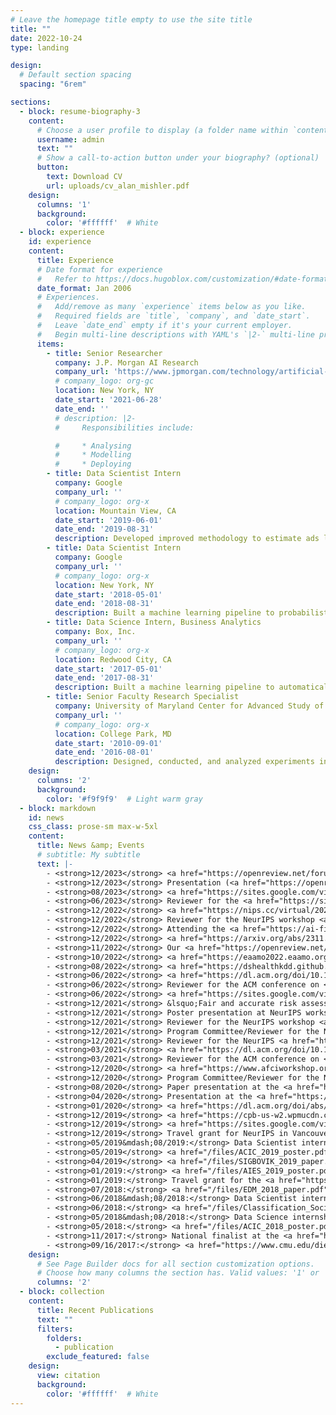 ```yaml
---
# Leave the homepage title empty to use the site title
title: ""
date: 2022-10-24
type: landing

design:
  # Default section spacing
  spacing: "6rem"

sections:
  - block: resume-biography-3
    content:
      # Choose a user profile to display (a folder name within `content/authors/`)
      username: admin
      text: ""
      # Show a call-to-action button under your biography? (optional)
      button:
        text: Download CV
        url: uploads/cv_alan_mishler.pdf
    design:
      columns: '1'
      background:
        color: '#ffffff'  # White
  - block: experience
    id: experience
    content:
      title: Experience
      # Date format for experience
      #   Refer to https://docs.hugoblox.com/customization/#date-format
      date_format: Jan 2006
      # Experiences.
      #   Add/remove as many `experience` items below as you like.
      #   Required fields are `title`, `company`, and `date_start`.
      #   Leave `date_end` empty if it's your current employer.
      #   Begin multi-line descriptions with YAML's `|2-` multi-line prefix.
      items:
        - title: Senior Researcher
          company: J.P. Morgan AI Research
          company_url: 'https://www.jpmorgan.com/technology/artificial-intelligence'
          # company_logo: org-gc
          location: New York, NY
          date_start: '2021-06-28'
          date_end: ''
          # description: |2-
          #     Responsibilities include:

          #     * Analysing
          #     * Modelling
          #     * Deploying
        - title: Data Scientist Intern
          company: Google
          company_url: ''
          # company_logo: org-x
          location: Mountain View, CA
          date_start: '2019-06-01'
          date_end: '2019-08-31'
          description: Developed improved methodology to estimate ads lift/incrementality using combined experimental and observational data.
        - title: Data Scientist Intern
          company: Google
          company_url: ''
          # company_logo: org-x
          location: New York, NY
          date_start: '2018-05-01'
          date_end: '2018-08-31'
          description: Built a machine learning pipeline to probabilistically match entities in text with entries in a database.
        - title: Data Science Intern, Business Analytics
          company: Box, Inc.
          company_url: ''
          # company_logo: org-x
          location: Redwood City, CA
          date_start: '2017-05-01'
          date_end: '2017-08-31'
          description: Built a machine learning pipeline to automatically identify new marketing and sales leads.
        - title: Senior Faculty Research Specialist
          company: University of Maryland Center for Advanced Study of Language
          company_url: ''
          # company_logo: org-x
          location: College Park, MD
          date_start: '2010-09-01'
          date_end: '2016-08-01'
          description: Designed, conducted, and analyzed experiments in areas such as psycholinguistics, speech perception, and signal detection.          
    design:
      columns: '2'
      background:
        color: '#f9f9f9'  # Light warm gray
  - block: markdown
    id: news
    css_class: prose-sm max-w-5xl
    content:
      title: News &amp; Events
      # subtitle: My subtitle
      text: |-
        - <strong>12/2023</strong> <a href="https://openreview.net/forum?id=xfj5jjpOaL">Paper</a> presentation by colleague/former intern <a href="https://www.umass.edu/mathematics-statistics/directory/graduate-students/thomas-cook">Tom Cook</a> at the NeurIPS workshop <a href="https://realworldml.github.io/neurips2023/">Adaptive Experimental Design and Active Learning in the Real World</a> in New Orleans, LA.
        - <strong>12/2023</strong> Presentation (<a href="https://openreview.net/forum?id=CzdSCFOG1n">paper</a>/<a href="">poster</a>) at the NeurIPS workshop <a href="https://realworldml.github.io/neurips2023/">Adaptive Experimental Design and Active Learning in the Real World</a> in New Orleans, LA.
        - <strong>08/2023</strong> <a href="https://sites.google.com/view/epi-workshop-uai-2023/calls?authuser=0">Paper</a> presentation at the UAI workshop <a href="https://sites.google.com/view/epi-workshop-uai-2023/">Epistemic Uncertainty in Artificial Intelligence (E-pi UAI)</a> in Pittsburgh, PA.
        - <strong>06/2023</strong> Reviewer for the <a href="https://sites.google.com/view/ewaf23/home">European Workshop on Algorithmic Fairness</a> in Winterthur, Switzerland.
        - <strong>12/2022</strong> <a href="https://nips.cc/virtual/2022/workshop/49967#collapse58462">Paper</a> presentation at the NeurIPS workshop <a href="https://www.afciworkshop.org/afcp2022/home">Algorithmic Fairness through the Lens of Causuality and Privacy</a> (virtual).
        - <strong>12/2022</strong> Reviewer for the NeurIPS workshop <a href="https://www.afciworkshop.org/afcp2022/home">Algorithmic Fairness through the Lens of Causuality and Privacy</a> (virtual).
        - <strong>12/2022</strong> Attending the <a href="https://ai-finance.org/icaif22/">ACM International Conference on AI in Finance (ICAIF)</a> in New York, NY.
        - <strong>12/2022</strong> <a href="https://arxiv.org/abs/2311.00109">Paper</a> accepted to <a href="https://aaai.org/aaai-conference/">AAAI 2024</a> in Vancouver, CA.
        - <strong>11/2022</strong> Our <a href="https://openreview.net/forum?id=xfj5jjpOaL">paper</a> was nominated was for a Best Paper award at the  NeurIPS workshop <a href="https://realworldml.github.io/neurips2023/">Adaptive Experimental Design and Active Learning in the Real World</a> in New Orleans, LA.
        - <strong>10/2022</strong> <a href="https://eaamo2022.eaamo.org/posters/59_fabris.pdf">Poster</a> presentation by colleague <a href="https://scholar.google.com/citations?user=WjJVK94AAAAJ&hl=en">Alessandro Fabris</a> at the <a href="https://eaamo2022.eaamo.org/">ACM Conference on Equity and Access in Algorithms, Mechanisms, and Optimization (EEAMO)</a> in Arlington, VA.
        - <strong>08/2022</strong> <a href="https://dshealthkdd.github.io/dshealth-2022/#papers">Paper</a> presentation by colleague Raphael Sonabend at the <a href="https://dshealthkdd.github.io/dshealth-2022/">KKD Workshop on Applied Data Science for Healthcare</a> in Washington, DC.
        - <strong>06/2022</strong> <a href="https://dl.acm.org/doi/10.1145/3531146.3533167">Paper</a> presentation at the ACM conference on <a href="https://facctconference.org/2021/index.html">Fairness, Accountability, and Transparency</a> (FAcct) in Seoul, South Korea.
        - <strong>06/2022</strong> Reviewer for the ACM conference on <a href="https://facctconference.org/2021/index.html">Fairness, Accountability, and Transparency</a> (FAcct) in Seoul, South Korea.
        - <strong>06/2022</strong> <a href="https://sites.google.com/view/ewaf22/accepted-papers?authuser=0">Paper</a> presentation by colleague <a href="https://scholar.google.com/citations?user=WjJVK94AAAAJ&hl=en">Alessandro Fabris</a> at the <a href="https://sites.google.com/view/ewaf22/home?authuser=0">European Workshop on Algorithmic Fairness</a> in Zurich, Switzerland.
        - <strong>12/2021</strong> &lsquo;Fair and accurate risk assessment for healthcare decision making.&rsquo;: Invited talk given at the 14th International Conference of the ERCIM Working Group on Computational and Methodological Statistics (virtual).
        - <strong>12/2021</strong> Poster presentation at NeurIPS workshop <a hred="https://www.afciworkshop.org/afcr2021/accepted-papers">Algorithmic Fairness through the Lens of Causality and Robustness</a> (virtual).
        - <strong>12/2021</strong> Reviewer for the NeurIPS workshop <a href="https://www.afciworkshop.org/afcr2021#">Algorithmic Fairness through the Lens of Causality and Robustness</a> (virtual).
        - <strong>12/2021</strong> Program Committee/Reviewer for the NeurIPS workshop <a href="https://ml4d.notion.site/548251eab3df4517819c4742c2e5c853">ML for the Developing World (ML4D)</a> (virtual).
        - <strong>12/2021</strong> Reviewer for the NeurIPS <a href="https://neurips.cc/Conferences/2021/CallForDatasetsBenchmarks">Datasets and Benchmarks</a> track.
        - <strong>03/2021</strong> <a href="https://dl.acm.org/doi/10.1145/3442188.3445902">Paper</a> presentation at the ACM conference on <a href="https://facctconference.org/2021/index.html">Fairness, Accountability, and Transparency</a> (FAcct) (virtual).
        - <strong>03/2021</strong> Reviewer for the ACM conference on <a href="https://facctconference.org/2021/index.html">Fairness, Accountability, and Transparency</a> (FAcct) (virtual).
        - <strong>12/2020</strong> <a href="https://www.afciworkshop.org/afci-2020/accepted-papers">Paper</a> presentation at the NeurIPS workshop <a href="https://www.afciworkshop.org/">Algorithmic Fairness through the Lens of Causality and Interpretability</a> (virtual).
        - <strong>12/2020</strong> Program Committee/Reviewer for the NeurIPS workshop <a href="https://nips.cc/virtual/2020/protected/workshop_16139.html">ML for the Developing World (ML4D)</a> (virtual).
        - <strong>08/2020</strong> Paper presentation at the <a href="https://ww2.amstat.org/meetings/jsm/2020/index.cfm">Joint Statistical Meetings</a> (virtual).
        - <strong>04/2020</strong> Presentation at the <a href="https://sites.google.com/view/aiandsocialgood/aisoc20">CMU Symposium on AI and Social Good</a> in Pittsburgh, PA.
        - <strong>01/2020</strong> <a href="https://dl.acm.org/doi/abs/10.1145/3351095.3372851">Paper</a> presentation by colleague <a href="https://scholar.google.com/citations?user=8U7d-_MAAAAJ&hl=en">Amanda Coston</a> at the <a href="https://facctconference.org/2020/">ACM Conference on Fairness, Accountability, and Transparency (FAT*)</a> in Barcelona, Spain.
        - <strong>12/2019</strong> <a href="https://cpb-us-w2.wpmucdn.com/sites.coecis.cornell.edu/dist/a/238/files/2019/12/Id_92_final.pdf">Paper</a>/<a href="/files/NeurIPS_CausalML_2019_poster.pdf">poster</a> presentation at NeurIPS workshop <a href="https://tripods.cis.cornell.edu/neurips19_causalml/"> &lsquo;&lsquo;Do the Right Thing&rsquo;: Machine Learning and Causal Inference for Improved Decision Making</a> in Vancouver, CA.
        - <strong>12/2019</strong> <a href="https://sites.google.com/view/ml4d/team?authuser=0">Program Committee/Reviewer</a> for the NeurIPS workshop <a href="https://sites.google.com/view/ml4d/home">ML for the Developing World (ML4D)</a> in Vancouver, CA.
        - <strong>12/2019</strong> Travel grant for NeurIPS in Vancouver, CA.
        - <strong>05/2019&mdash;08/2019:</strong> Data Scientist internship at Google in Mountain View, CA.
        - <strong>05/2019</strong> <a href="/files/ACIC_2019_poster.pdf">Poster</a> presentation at the <a href="https://www.mcgill.ca/epi-biostat-occh/seminars-events/atlantic-causal-inference-conference-2019">Atlantic Causal Inference Conference</a> in Montreal, CA.
        - <strong>04/2019</strong> <a href="/files/SIGBOVIK_2019_paper.pdf">Paper</a> presentation at <a href="http://sigbovik.org/2019/">SIGBOVIK</a> in Pittsburgh, PA.
        - <strong>01/2019:</strong> <a href="/files/AIES_2019_poster.pdf">Poster</a> presentation at the <a href="https://www.aies-conference.com/2019/index.html">AAAI/ACM Conference on Artificial Intelligence, Ethics, and Society (AIES)</a> in Honolulu, HA.
        - <strong>01/2019:</strong> Travel grant for the <a href="https://www.aies-conference.com/2019/index.html">AAAI/ACM Conference on Artificial Intelligence, Ethics, and Society (AIES)</a> in Honolulu, HA.
        - <strong>07/2018:</strong> <a href="/files/EDM_2018_paper.pdf">Paper</a> presentation at the Doctoral Consortium at the <a href="https://educationaldatamining.org/EDM2018/">Educational Data Mining</a> conference in Buffalo, NY.
        - <strong>06/2018&mdash;08/2018:</strong> Data Scientist internship at Google in New York City.
        - <strong>06/2018:</strong> <a href="/files/Classification_Society_2018_poster.pdf">Poster</a> presentation at the <a href="https://tcs.wildapricot.org/event-2841576">Classification Society Meeting</a> in Stony Brook NY.
        - <strong>05/2018&mdash;08/2018:</strong> Data Science internship at Box in Redwood City, CA.
        - <strong>05/2018:</strong> <a href="/files/ACIC_2018_poster.pdf">Poster</a> presentation at the <a href="https://www.cmu.edu/acic2018/">Atlantic Causal Inference Conference</a> in Pittsburgh, PA.
        - <strong>11/2017:</strong> National finalist at the <a href="https://www.citadel.com/careers/the-data-open/">Citadel Data Open</a> in New York, NY.
        - <strong>09/16/2017:</strong> <a href="https://www.cmu.edu/dietrich/news/news-stories/2017/november/statistics-datathons.html">Winner</a> of the Citadel Data Open datathon at Carnegie Mellon, with fellow students <a href="https://www.niccolodalmasso.com">Nic Dalmasso</a>, <a href="https://www.linkedin.com/in/kwangho-joshua-kim/">Kwangho Kim</a>, and <a href="https://www.linkedin.com/in/chirag-nagpal-a0248562/">Chirag Nagpal</a>. (550+ student applications, around 125 students selected to compete)
    design:
      # See Page Builder docs for all section customization options.
      # Choose how many columns the section has. Valid values: '1' or '2'.
      columns: '2'
  - block: collection
    content:
      title: Recent Publications
      text: ""
      filters:
        folders:
          - publication
        exclude_featured: false
    design:
      view: citation
      background:
        color: '#ffffff'  # White
---
```


